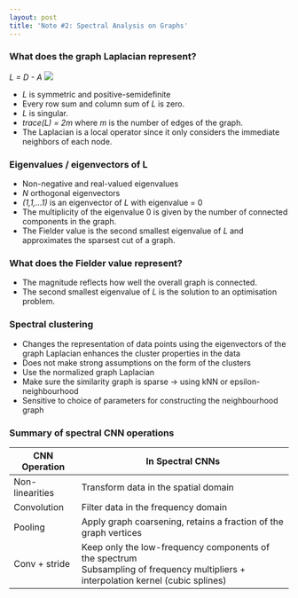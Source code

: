 ```yaml
---
layout: post
title: 'Note #2: Spectral Analysis on Graphs'
---
```

### What does the graph Laplacian represent?
_L = D - A_
![](https://github.com/signapoop/signapoop.github.io/blob/master/public/graph_laplacian.png)

* _L_ is symmetric and positive-semidefinite
* Every row sum and column sum of _L_ is zero.
* _L_ is singular.
* _trace(L) = 2m_ where _m_ is the number of edges of the graph.
* The Laplacian is a local operator since it only considers the immediate neighbors of each node.

### Eigenvalues / eigenvectors of L
* Non-negative and real-valued eigenvalues
* _N_ orthogonal eigenvectors
* _(1,1,…1)_ is an eigenvector of _L_ with eigenvalue = 0
* The multiplicity of the eigenvalue 0 is given by the number of connected components in the graph.
* The Fielder value is the second smallest eigenvalue of _L_ and approximates the sparsest cut of a graph.

### What does the Fielder value represent?
* The magnitude reflects how well the overall graph is connected.
* The second smallest eigenvalue of _L_ is the solution to an optimisation problem.

### Spectral clustering
* Changes the representation of data points using the eigenvectors of the graph Laplacian enhances the cluster properties in the data
* Does not make strong assumptions on the form of the clusters
* Use the normalized graph Laplacian
* Make sure the similarity graph is sparse -> using kNN or epsilon-neighbourhood
* Sensitive to choice of parameters for constructing the neighbourhood graph

### Summary of spectral CNN operations

| CNN Operation        |  In Spectral CNNs          |
| ------------- |-------------|
| Non-linearities     	| Transform data in the spatial domain |
| Convolution         	| Filter data in the frequency domain |
| Pooling         		  | Apply graph coarsening, retains a fraction of the graph vertices |
| Conv + stride         | Keep only the low-frequency components of the spectrum <br> Subsampling of frequency multipliers + interpolation kernel (cubic splines) |
